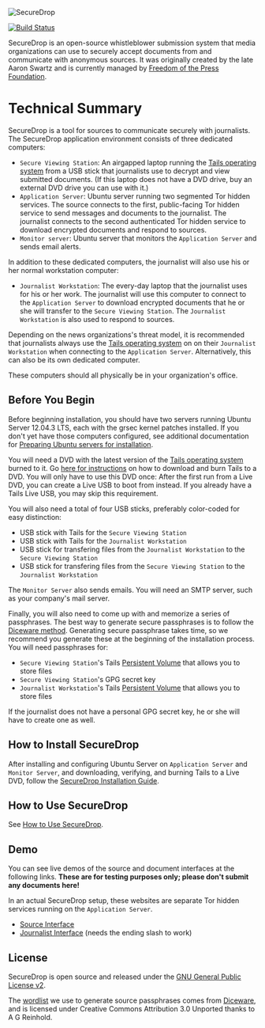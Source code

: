 ![SecureDrop](/docs/images/logo.png)

[![Build Status](https://travis-ci.org/freedomofpress/securedrop.png)](http://travis-ci.org/freedomofpress/securedrop)

SecureDrop is an open-source whistleblower submission system that media organizations can use to securely accept documents from and communicate with anonymous sources. It was originally created by the late Aaron Swartz and is currently managed by [Freedom of the Press Foundation](https://pressfreedomfoundation.org).

# Technical Summary

SecureDrop is a tool for sources to communicate securely with journalists. The SecureDrop application environment consists of three dedicated computers:

* `Secure Viewing Station`: An airgapped laptop running the [Tails operating system](https://tails.boum.org/) from a USB stick that journalists use to decrypt and view submitted documents. (If this laptop does not have a DVD drive, buy an external DVD drive you can use with it.)
* `Application Server`: Ubuntu server running two segmented Tor hidden services. The source connects to the first, public-facing Tor hidden service to send messages and documents to the journalist. The journalist connects to the second authenticated Tor hidden service to download encrypted documents and respond to sources.
* `Monitor server`: Ubuntu server that monitors the `Application Server` and sends email alerts.

In addition to these dedicated computers, the journalist will also use his or her normal workstation computer:

* `Journalist Workstation`: The every-day laptop that the journalist uses for his or her work. The journalist will use this computer to connect to the `Application Server` to download encrypted documents that he or she will transfer to the `Secure Viewing Station`. The `Journalist Workstation` is also used to respond to sources.

Depending on the news organizations's threat model, it is recommended that journalists always use the [Tails operating system](https://tails.boum.org/) on on their `Journalist Workstation` when connecting to the `Application Server`. Alternatively, this can also be its own dedicated computer.

These computers should all physically be in your organization's office. 

## Before You Begin

Before beginning installation, you should have two servers running Ubuntu Server 12.04.3 LTS, each with the grsec kernel patches installed. If you don't yet have those computers configured, see additional documentation for [Preparing Ubuntu servers for installation](/docs/ubuntu_config.md).

You will need a DVD with the latest version of the [Tails operating system](https://tails.boum.org/download/index.en.html) burned to it. Go [here for instructions](https://tails.boum.org/download/index.en.html) on how to download and burn Tails to a DVD. You will only have to use this DVD once: After the first run from a Live DVD, you can create a Live USB to boot from instead. If you already have a Tails Live USB, you may skip this requirement.

You will also need a total of four USB sticks, preferably color-coded for easy distinction:
* USB stick with Tails for the `Secure Viewing Station`
* USB stick with Tails for the `Journalist Workstation`
* USB stick for transfering files from the `Journalist Workstation` to the `Secure Viewing Station`
* USB stick for transfering files from the `Secure Viewing Station` to the `Journalist Workstation`

The `Monitor Server` also sends emails. You will need an SMTP server, such as your company's mail server.

Finally, you will also need to come up with and memorize a series of passphrases. The best way to generate secure passphrases is to follow the [Diceware method](http://world.std.com/~reinhold/diceware.html). Generating secure passphrase takes time, so we recommend you generate these at the beginning of the installation process. You will need passphrases for:

* `Secure Viewing Station`'s Tails [Persistent Volume](https://tails.boum.org/doc/first_steps/persistence/index.en.html) that allows you to store files
* `Secure Viewing Station`'s GPG secret key
* `Journalist Workstation`'s Tails [Persistent Volume](https://tails.boum.org/doc/first_steps/persistence/index.en.html) that allows you to store files

If the journalist does not have a personal GPG secret key, he or she will have to create one as well.

## How to Install SecureDrop

After installing and configuring Ubuntu Server on `Application Server` and `Monitor Server`, and downloading, verifying, and burning Tails to a Live DVD, follow the [SecureDrop Installation Guide](/docs/install.md).

## How to Use SecureDrop

See [How to Use SecureDrop](/docs/user_manual.md).

## Demo

You can see live demos of the source and document interfaces at the following links. **These are for testing purposes only; please don't submit any documents here!**

In an actual SecureDrop setup, these websites are separate Tor hidden services running on the `Application Server`.

* [Source Interface](http://SecureDropDemo.org)
* [Journalist Interface](http://SecureDropDemo.org/journalist/) (needs the ending slash to work)

## License

SecureDrop is open source and released under the [GNU General Public License v2](/LICENSE). 

The [wordlist](/securedrop/wordlist) we use to generate source passphrases comes from [Diceware](http://world.std.com/~reinhold/diceware.html), and is licensed under Creative Commons Attribution 3.0 Unported thanks to A G Reinhold.
